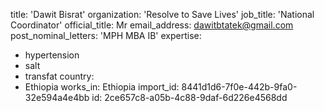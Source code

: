 title: 'Dawit Bisrat'
organization: 'Resolve to Save Lives'
job_title: 'National Coordinator'
official_title: Mr
email_address: dawitbtatek@gmail.com
post_nominal_letters: 'MPH MBA IB'
expertise:
  - hypertension
  - salt
  - transfat
country:
  - Ethiopia
works_in: Ethiopia
import_id: 8441d1d6-7f0e-442b-9fa0-32e594a4e4bb
id: 2ce657c8-a05b-4c88-9daf-6d226e4568dd
